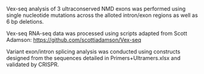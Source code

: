 Vex-seq analysis of 3 ultraconserved NMD exons was performed using single nucleotide mutations across the alloted intron/exon regions as well as 6 bp deletions.

Vex-seq RNA-seq data was processed using scripts adapted from Scott Adamson: https://github.com/scottiadamson/Vex-seq

Variant exon/intron splicing analysis was conducted using constructs designed from the sequences detailed in Primers+Ultramers.xlsx and validated by CRISPR.
